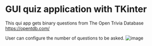 # GUI quiz application with TKinter

This qui app gets binary questions from The Open Trivia Database https://opentdb.com/

User can configure the number of questions to be asked.
![image](https://user-images.githubusercontent.com/46963130/132554901-0e117598-9181-4e29-b775-47f7eb80bafe.png)
